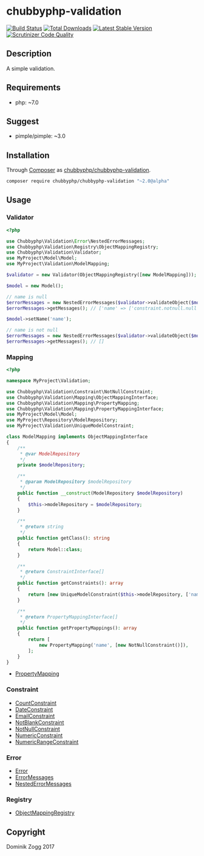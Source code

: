 # chubbyphp-validation

[![Build Status](https://api.travis-ci.org/chubbyphp/chubbyphp-validation.png?branch=master)](https://travis-ci.org/chubbyphp/chubbyphp-validation)
[![Total Downloads](https://poser.pugx.org/chubbyphp/chubbyphp-validation/downloads.png)](https://packagist.org/packages/chubbyphp/chubbyphp-validation)
[![Latest Stable Version](https://poser.pugx.org/chubbyphp/chubbyphp-validation/v/stable.png)](https://packagist.org/packages/chubbyphp/chubbyphp-validation)
[![Scrutinizer Code Quality](https://scrutinizer-ci.com/g/chubbyphp/chubbyphp-validation/badges/quality-score.png?b=master)](https://scrutinizer-ci.com/g/chubbyphp/chubbyphp-validation/?branch=master)

## Description

A simple validation.

## Requirements

 * php: ~7.0

## Suggest

 * pimple/pimple: ~3.0

## Installation

Through [Composer](http://getcomposer.org) as [chubbyphp/chubbyphp-validation][1].

```sh
composer require chubbyphp/chubbyphp-validation "~2.0@alpha"
```

## Usage

### Validator

```php
<?php

use Chubbyphp\Validation\Error\NestedErrorMessages;
use Chubbyphp\Validation\Registry\ObjectMappingRegistry;
use Chubbyphp\Validation\Validator;
use MyProject\Model\Model;
use MyProject\Validation\ModelMapping;

$validator = new Validator(ObjectMappingRegistry([new ModelMapping]));

$model = new Model();

// name is null
$errorMessages = new NestedErrorMessages($validator->validateObject($model));
$errorMessages->getMessages(); // ['name' => ['constraint.notnull.null']]

$model->setName('name');

// name is not null
$errorMessages = new NestedErrorMessages($validator->validateObject($model));
$errorMessages->getMessages(); // []
```

### Mapping

```php
<?php

namespace MyProject\Validation;

use Chubbyphp\Validation\Constraint\NotNullConstraint;
use Chubbyphp\Validation\Mapping\ObjectMappingInterface;
use Chubbyphp\Validation\Mapping\PropertyMapping;
use Chubbyphp\Validation\Mapping\PropertyMappingInterface;
use MyProject\Model\Model;
use MyProject\Repository\ModelRepository;
use MyProject\Validation\UniqueModelConstraint;

class ModelMapping implements ObjectMappingInterface
{
    /**
     * @var ModelRepository
     */
    private $modelRepository;

    /**
     * @param ModelRepository $modelRepository
     */
    public function __construct(ModelRepository $modelRepository)
    {
        $this->modelRepository = $modelRepository;
    }

    /**
     * @return string
     */
    public function getClass(): string
    {
        return Model::class;
    }

    /**
     * @return ConstraintInterface[]
     */
    public function getConstraints(): array
    {
        return [new UniqueModelConstraint($this->modelRepository, ['name'])];
    }

    /**
     * @return PropertyMappingInterface[]
     */
    public function getPropertyMappings(): array
    {
        return [
            new PropertyMapping('name', [new NotNullConstraint()]),
        ];
    }
}
```

 * [PropertyMapping][2]

### Constraint

* [CountConstraint][20]
* [DateConstraint][21]
* [EmailConstraint][22]
* [NotBlankConstraint][23]
* [NotNullConstraint][24]
* [NumericConstraint][25]
* [NumericRangeConstraint][26]

### Error

* [Error][3]
* [ErrorMessages][4]
* [NestedErrorMessages][5]

### Registry

* [ObjectMappingRegistry][6]

## Copyright

Dominik Zogg 2017


[1]: https://packagist.org/packages/chubbyphp/chubbyphp-validation

[2]: doc/Mapping/PropertyMapping.md

[3]: doc/Error/Error.md
[4]: doc/Error/ErrorMessages.md
[5]: doc/Error/NestedErrorMessages.md
[6]: doc/Registry/ObjectMappingRegistry.md

[20]: doc/Constraint/CountConstraint.md
[21]: doc/Constraint/DateConstraint.md
[22]: doc/Constraint/EmailConstraint.md
[23]: doc/Constraint/NotBlankConstraint.md
[24]: doc/Constraint/NotNullConstraint.md
[25]: doc/Constraint/NumericConstraint.md
[26]: doc/Constraint/NumericRangeConstraint.md

